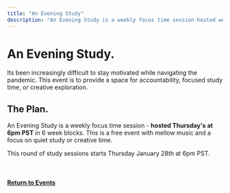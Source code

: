 ```yaml
---
title: "An Evening Study"
description: "An Evening Study is a weekly focus time session hosted weekly."
---
```


# **An Evening** Study.

Its been increasingly difficult to stay motivated while navigating the pandemic. This event is to provide a space for accountability, focused study time, or creative exploration.

## The Plan.

An Evening Study is a weekly focus time session - **hosted Thursday's at 6pm PST** in 6 week blocks. This is a free event with mellow music and a focus on quiet study or creative time.

This round of study sessions starts Thursday January 28th at 6pm PST.

<br/>

#### [Return to Events](/evening)
